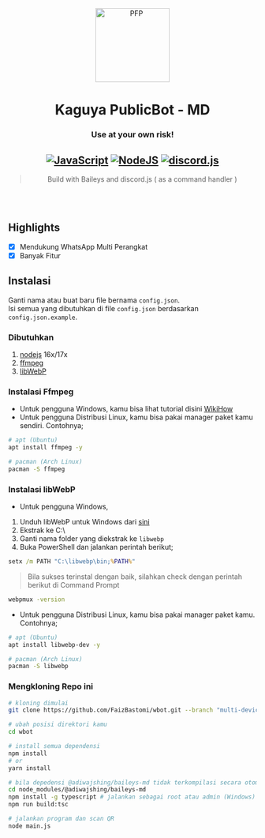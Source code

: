 <div align="center">
<img src="https://telegra.ph/file/fbe3160f0ad0e14abeeeb.jpg" width="150" height="150" border="0" alt="PFP">

# Kaguya PublicBot - MD
### Use at your own risk!

## [![JavaScript](https://img.shields.io/badge/JavaScript-d6cc0f?style=for-the-badge&logo=javascript&logoColor=white)](https://javascript.com) [![NodeJS](https://img.shields.io/badge/Node.js-43853D?style=for-the-badge&logo=node.js&logoColor=white)](https://nodejs.org/) [![discord.js](https://img.shields.io/badge/discord.js-0026a3?style=for-the-badge&logo=discord&logoColor=white)](https://discord.js.org)

> Build with Baileys and discord.js ( as a command handler ) <br />

</div><br />
<br />

## Highlights

- [x] Mendukung WhatsApp Multi Perangkat
- [x] Banyak Fitur

## Instalasi
Ganti nama atau buat baru file bernama `config.json`.<br />
Isi semua yang dibutuhkan di file `config.json` berdasarkan `config.json.example`.

### Dibutuhkan
1. [nodejs](https://nodejs.org/en/download) 16x/17x
2. [ffmpeg](https://ffmpeg.org)
3. [libWebP](https://developers.google.com/speed/webp/download)

### Instalasi Ffmpeg
- Untuk pengguna Windows, kamu bisa lihat tutorial disini [WikiHow](https://www.wikihow.com/Install-Ffmpeg-on-Windows)<br />
- Untuk pengguna Distribusi Linux, kamu bisa pakai manager paket kamu sendiri. Contohnya;
```bash
# apt (Ubuntu)
apt install ffmpeg -y

# pacman (Arch Linux)
pacman -S ffmpeg
```

### Instalasi libWebP
- Untuk pengguna Windows,
1. Unduh libWebP untuk Windows dari [sini](https://developers.google.com/speed/webp/download)
2. Ekstrak ke C:\
3. Ganti nama folder yang diekstrak ke `libwebp`
4. Buka PowerShell dan jalankan perintah berikut;
```cmd
setx /m PATH "C:\libwebp\bin;%PATH%"
```
> Bila sukses terinstal dengan baik, silahkan check dengan perintah berikut di Command Prompt
```cmd
webpmux -version
```

- Untuk pengguna Distribusi Linux, kamu bisa pakai manager paket kamu. Contohnya;
```bash
# apt (Ubuntu)
apt install libwebp-dev -y

# pacman (Arch Linux)
pacman -S libwebp
```

### Mengkloning Repo ini
```bash
# kloning dimulai
git clone https://github.com/FaizBastomi/wbot.git --branch "multi-device"

# ubah posisi direktori kamu
cd wbot

# install semua dependensi
npm install
# or
yarn install

# bila depedensi @adiwajshing/baileys-md tidak terkompilasi secara otomatis
cd node_modules/@adiwajshing/baileys-md
npm install -g typescript # jalankan sebagai root atau admin (Windows)
npm run build:tsc

# jalankan program dan scan QR
node main.js
```